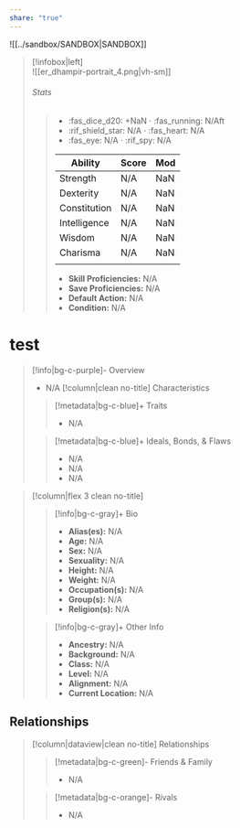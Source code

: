 ```yaml
---
share: "true"
---
```

\![[../sandbox/SANDBOX|SANDBOX]]

>[!infobox|left]  
>![[er_dhampir-portrait_4.png|vh-sm]]
>###### Stats
> > -  :fas_dice_d20: \+NaN ⋅ :fas_running: N/Aft
> > - :rif_shield_star: N/A ⋅ :fas_heart: N/A
> > - :fas_eye: N/A ⋅ :rif_spy: N/A
> >
> > | Ability      | Score                | Mod                                        |
> > |--------------|----------------------|--------------------------------------------|
> > | Strength     | N/A     | NaN     |
> > | Dexterity    | N/A    | NaN    |
> > | Constitution | N/A | NaN |
> > | Intelligence | N/A | NaN |
> > | Wisdom       | N/A       | NaN       |
> > | Charisma     | N/A     | NaN     |
> > ||||
> >  - **Skill Proficiencies:** N/A
> >  - **Save Proficiencies:** N/A
> >  - **Default Action:** N/A
> >  -  **Condition:** N/A
# **test**
>[!info|bg-c-purple]- Overview
> - N/A
>[!column|clean no-title] Characteristics
>> [!metadata|bg-c-blue]+ Traits
>> - N/A
>
>> [!metadata|bg-c-blue]+ Ideals, Bonds, & Flaws
>> -  N/A
>> -  N/A
>> -  N/A
 
>[!column|flex 3 clean no-title]
>> [!info|bg-c-gray]+ Bio
>> - **Alias(es):** N/A 
>> - **Age:**  N/A 
>> - **Sex:**  N/A 
>> - **Sexuality:**  N/A 
>> - **Height:**  N/A 
>> - **Weight:**  N/A 
>> - **Occupation(s):**  N/A 
>> - **Group(s):**  N/A 
>> - **Religion(s):**  N/A 
>
>> [!info|bg-c-gray]+ Other Info 
>> - **Ancestry:**  N/A
>> - **Background:** N/A
>> - **Class:** N/A
>> - **Level:** N/A
>> - **Alignment:** N/A
>> - **Current Location:**  N/A 
## Relationships
>[!column|dataview|clean no-title] Relationships
>> [!metadata|bg-c-green]- Friends & Family
>> - N/A
>
>> [!metadata|bg-c-orange]- Rivals
>> - N/A


